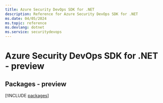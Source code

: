 ```yaml
---
title: Azure Security DevOps SDK for .NET
description: Reference for Azure Security DevOps SDK for .NET
ms.date: 04/05/2024
ms.topic: reference
ms.devlang: dotnet
ms.service: securitydevops
---
```

# Azure Security DevOps SDK for .NET - preview
## Packages - preview
[!INCLUDE [packages](security-devops-index.md)]